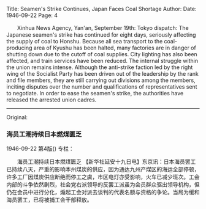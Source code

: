 Title: Seamen's Strike Continues, Japan Faces Coal Shortage
Author:
Date: 1946-09-22
Page: 4

　　Xinhua News Agency, Yan'an, September 19th: Tokyo dispatch: The Japanese seamen's strike has continued for eight days, seriously affecting the supply of coal to Honshu. Because all sea transport to the coal-producing area of Kyushu has been halted, many factories are in danger of shutting down due to the cutoff of coal supplies. City lighting has also been affected, and train services have been reduced. The internal struggle within the union remains intense. Although the anti-strike faction led by the right wing of the Socialist Party has been driven out of the leadership by the rank and file members, they are still carrying out divisions among the members, inciting disputes over the number and qualifications of representatives sent to negotiate. In order to ease the seamen's strike, the authorities have released the arrested union cadres.



<hr /> 

Original: 


### 海员工潮持续日本燃煤匮乏

1946-09-22
第4版()
专栏：

　　海员工潮持续日本燃煤匮乏
    【新华社延安十九日电】东京讯：日本海员罢工已持续八天，严重的影响本州煤炭的供应，因为通达九州产煤区的海运全部停顿，许多工厂因煤炭供应断绝而停工之虞，市区电灯亦受影响，火车已减少班次。工会内部的斗争依然剧烈，社会党右派领导的反罢工派虽为会员群众驱出领导机构，但仍在会员中进行分化，煽起工会对派去谈判的代表名额与资格的争论。当局为缓和海员罢工，已将被捕工会干部释放。
